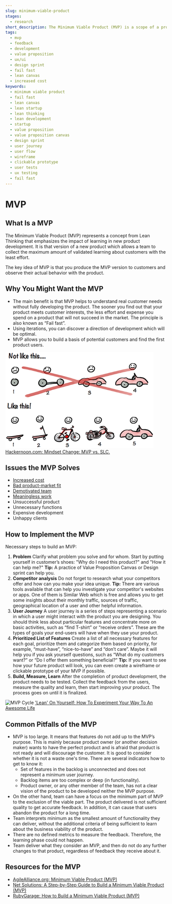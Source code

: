 ```yaml
---
slug: minimum-viable-product
stages:
  - research
short_description: The Minimum Viable Product (MVP) is a scope of a product with the smallest possible functionality which is able to provide meaningful feedback from users.
tags:
  - mvp
  - feedback
  - development
  - value proposition
  - ux/ui
  - design sprint
  - fail fast
  - lean canvas
  - increased cost
keywords:
  - minimum viable product
  - fail fast
  - lean canvas
  - lean startup
  - lean thinking
  - lean development
  - startup
  - value proposition
  - value proposition canvas
  - design sprint
  - user journey
  - user flow
  - wireframe
  - clickable prototype
  - user tests
  - ux testing
  - fail fast
---
```


# MVP

## What Is a MVP

The Minimum Viable Product (MVP) represents a concept from Lean Thinking that emphasizes the impact of learning in new product development. It is that version of a new product which allows a team to collect the maximum amount of validated learning about customers with the least effort.

The key idea of MVP is that you produce the MVP version to customers and observe their actual behavior with the product.

## Why You Might Want the MVP

- The main benefit is that MVP helps to understand real customer needs without fully developing the product. The sooner you find out that your product meets customer interests, the less effort and expense you spend on a product that will not succeed in the market. The principle is also known as “Fail fast”.
- Using iterations, you can discover a direction of development which will be optimal.
- MVP allows you to build a basis of potential customers and find the first product users.

![MVP](/files/mvp.png)
[Hackernoon.com: Mindset Change: MVP vs. SLC.](https://hackernoon.com/mindset-change-mvp-vs-slc-d087a7f87be3)

## Issues the MVP Solves

- [Increased cost](/issues/increased-cost)
- [Bad product-market fit](/issues/bad-product-market-fit)
- [Demotivated team](/issues/demotivated-team)
- [Meaningless work](/issues/meaningless-work)
- Unsuccessful product
- Unnecessary functions
- Expensive development
- Unhappy clients

## How to Implement the MVP

Necessary steps to build an MVP:

1. **Problem**
   Clarify what problem you solve and for whom. Start by putting yourself in customer’s shoes: "Why do I need this product?" and "How it can help me?"
   **Tip:** A practice of Value Proposition Canvas or Design sprint can help you.
2. **Competitor analysis**
   Do not forget to research what your competitors offer and how can you make your idea unique.
   **Tip:** There are various tools available that can help you investigate your competitor's websites or apps. One of them is Similar Web which is free and allows you to get some insights about their monthly traffic, sources of traffic, geographical location of a user and other helpful information.
3. **User Journey**
   A user journey is a series of steps representing a scenario in which a user might interact with the product you are designing. You should think less about particular features and concentrate more on basic activities, such as “find T-shirt” or “receive orders”. These are the types of goals your end-users will have when they use your product.
4. **Prioritized List of Features**
   Create a list of all necessary features for each goal, prioritize them and categorize them based on priority, for example, “must-have”, “nice-to-have” and “don’t care”. Maybe it will help you if you ask yourself questions, such as “What do my customers want?” or “Do I offer them something beneficial?”
   **Tip:** If you want to see how your future product will look, you can even create a wireframe or clickable prototype of your MVP if possible.
5. **Build, Measure, Learn**
   After the completion of product development, the product needs to be tested. Collect the feedback from the users, measure the quality and learn, then start improving your product. The process goes on until it is finalized.

![MVP Cycle](/files/mvp_cycle.png)
['Lean' On Yourself: How To Experiment Your Way To An Awesome Life](https://medium.com/@Tara_Velis/lean-on-yourself-how-to-experiment-your-way-to-an-awesome-life-c8aa3365555f)

## Common Pitfalls of the MVP

- MVP is too large. It means that features do not add up to the MVP’s purpose. This is mainly because product owner (or another decision maker) wants to have the perfect product and is afraid that product is not ready and will discourage the customer. It is good to consider whether it is not a waste one's time. There are several indicators how to get to know it:
  - Set of features in the backlog is unconnected and does not represent a minimum user journey.
  - Backlog items are too complex or deep (in functionality).
  - Product owner, or any other member of the team, has not a clear vision of the product to be developed neither the MVP purpose.
- On the other hand, team can have a focus on the minimum part of MVP to the exclusion of the viable part. The product delivered is not sufficient quality to get accurate feedback. In addition, it can cause that users abandon the product for a long time.
- Team interprets minimum as the smallest amount of functionality they can deliver, without the additional criteria of being sufficient to learn about the business viability of the product.
- There are no defined metrics to measure the feedback. Therefore, the learning phase could not happen.
- Team deliver what they consider an MVP, and then do not do any further changes to that product, regardless of feedback they receive about it.

## Resources for the MVP

- [AgileAlliance.org: Minimum Viable Product (MVP)](https://www.agilealliance.org/glossary/mvp)
- [Net Solutions: A Step-by-Step Guide to Build a Minimum Viable Product (MVP)](https://www.netsolutions.com/insights/how-to-build-an-mvp-minimum-viable-product-a-step-by-step-guide/)
- [RubyGarage: How to Build a Minimum Viable Product (MVP)](https://rubygarage.org/blog/how-to-build-a-minimum-viable-product)
